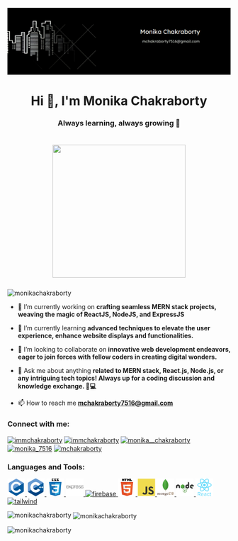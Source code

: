 ![logo](https://github.com/MonikaChakraborty/MonikaChakraborty/blob/main/1702444921050.jpg)
<h1 align="center">Hi 👋, I'm Monika Chakraborty</h1>
<h3 align="center">Always learning, always growing 🌱</h3>

<h1 align="center"><a href="#"><img width="300" height="300" src="https://pro2-bar-s3-cdn-cf5.myportfolio.com/17a47d9e8f4727ce5f3e48805b2d8eb2/67cb1a46-1d0c-45fe-ab3f-520e4802b1b8_rwc_0x7x800x626x800.gif?h=3ef38d2bcece76203455258e0d585fe9"/></a></h1>

<p align="left"> <img src="https://komarev.com/ghpvc/?username=monikachakraborty&label=Profile%20views&color=0e75b6&style=flat" alt="monikachakraborty" /> </p>

- 🔭 I’m currently working on **crafting seamless MERN stack projects, weaving the magic of ReactJS, NodeJS, and ExpressJS**

- 🌱 I’m currently learning **advanced techniques to elevate the user experience, enhance website displays and functionalities.**

- 👯 I’m looking to collaborate on **innovative web development endeavors, eager to join forces with fellow coders in creating digital wonders.**

- 💬 Ask me about anything **related to MERN stack, React.js, Node.js, or any intriguing tech topics! Always up for a coding discussion and knowledge exchange. 🚀💻**
  
- 📫 How to reach me **mchakraborty7516@gmail.com**
  
<h3 align="left">Connect with me:</h3>
<p align="left">
<a href="https://linkedin.com/in/immchakraborty" target="blank"><img align="center" src="https://raw.githubusercontent.com/rahuldkjain/github-profile-readme-generator/master/src/images/icons/Social/linked-in-alt.svg" alt="immchakraborty" height="30" width="40" /></a>
<a href="https://fb.com/immchakraborty" target="blank"><img align="center" src="https://raw.githubusercontent.com/rahuldkjain/github-profile-readme-generator/master/src/images/icons/Social/facebook.svg" alt="immchakraborty" height="30" width="40" /></a>
<a href="https://instagram.com/monika__chakraborty" target="blank"><img align="center" src="https://raw.githubusercontent.com/rahuldkjain/github-profile-readme-generator/master/src/images/icons/Social/instagram.svg" alt="monika__chakraborty" height="30" width="40" /></a>
<a href="https://www.codechef.com/users/monika_7516" target="blank"><img align="center" src="https://cdn.jsdelivr.net/npm/simple-icons@3.1.0/icons/codechef.svg" alt="monika_7516" height="30" width="40" /></a>
<a href="https://codeforces.com/profile/mchakraborty" target="blank"><img align="center" src="https://raw.githubusercontent.com/rahuldkjain/github-profile-readme-generator/master/src/images/icons/Social/codeforces.svg" alt="mchakraborty" height="30" width="40" /></a>
</p>

<h3 align="left">Languages and Tools:</h3>
<p align="left"> <a href="https://www.cprogramming.com/" target="_blank" rel="noreferrer"> <img src="https://raw.githubusercontent.com/devicons/devicon/master/icons/c/c-original.svg" alt="c" width="40" height="40"/> </a> <a href="https://www.w3schools.com/cpp/" target="_blank" rel="noreferrer"> <img src="https://raw.githubusercontent.com/devicons/devicon/master/icons/cplusplus/cplusplus-original.svg" alt="cplusplus" width="40" height="40"/> </a> <a href="https://www.w3schools.com/css/" target="_blank" rel="noreferrer"> <img src="https://raw.githubusercontent.com/devicons/devicon/master/icons/css3/css3-original-wordmark.svg" alt="css3" width="40" height="40"/> </a> <a href="https://expressjs.com" target="_blank" rel="noreferrer"> <img src="https://raw.githubusercontent.com/devicons/devicon/master/icons/express/express-original-wordmark.svg" alt="express" width="40" height="40"/> </a> <a href="https://firebase.google.com/" target="_blank" rel="noreferrer"> <img src="https://www.vectorlogo.zone/logos/firebase/firebase-icon.svg" alt="firebase" width="40" height="40"/> </a> <a href="https://www.w3.org/html/" target="_blank" rel="noreferrer"> <img src="https://raw.githubusercontent.com/devicons/devicon/master/icons/html5/html5-original-wordmark.svg" alt="html5" width="40" height="40"/> </a> <a href="https://developer.mozilla.org/en-US/docs/Web/JavaScript" target="_blank" rel="noreferrer"> <img src="https://raw.githubusercontent.com/devicons/devicon/master/icons/javascript/javascript-original.svg" alt="javascript" width="40" height="40"/> </a> <a href="https://www.mongodb.com/" target="_blank" rel="noreferrer"> <img src="https://raw.githubusercontent.com/devicons/devicon/master/icons/mongodb/mongodb-original-wordmark.svg" alt="mongodb" width="40" height="40"/> </a> <a href="https://nodejs.org" target="_blank" rel="noreferrer"> <img src="https://raw.githubusercontent.com/devicons/devicon/master/icons/nodejs/nodejs-original-wordmark.svg" alt="nodejs" width="40" height="40"/> </a> <a href="https://reactjs.org/" target="_blank" rel="noreferrer"> <img src="https://raw.githubusercontent.com/devicons/devicon/master/icons/react/react-original-wordmark.svg" alt="react" width="40" height="40"/> </a> <a href="https://tailwindcss.com/" target="_blank" rel="noreferrer"> <img src="https://www.vectorlogo.zone/logos/tailwindcss/tailwindcss-icon.svg" alt="tailwind" width="40" height="40"/> </a> </p>

<p><img align="left" src="https://github-readme-stats.vercel.app/api/top-langs?username=monikachakraborty&show_icons=true&locale=en&layout=compact" alt="monikachakraborty" /></p>

<p>&nbsp;<img align="center" src="https://github-readme-stats.vercel.app/api?username=monikachakraborty&show_icons=true&locale=en" alt="monikachakraborty" /></p>

<p><img align="center" src="https://github-readme-streak-stats.herokuapp.com/?user=monikachakraborty&" alt="monikachakraborty" /></p>
